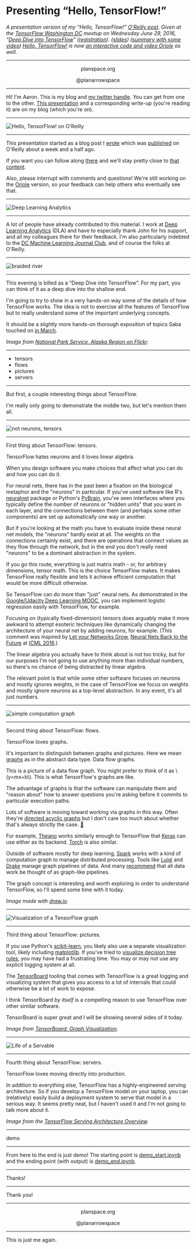 # Presenting “Hello, TensorFlow!”

*A presentation version of my “Hello, TensorFlow!” [O'Reilly post](https://www.oreilly.com/learning/hello-tensorflow). Given at the [TensorFlow Washington DC](http://www.meetup.com/TensorFlow-Washington-DC/) meetup on Wednesday June 29, 2016, “[Deep Dive into TensorFlow](http://www.meetup.com/TensorFlow-Washington-DC/events/231860618/)” ([registration](https://www.eventbrite.com/e/washington-dc-meetup-deep-dive-into-tensorflow-tickets-26035651334)). ([slides](big.html)) ([summary with some video](http://blog.altoros.com/how-tensorflow-can-be-applied-to-wildfire-detection-and-prediction.html)) [Hello, TensorFlow!](https://www.oreilly.com/learning/hello-tensorflow) is now [an interactive code and video Oriole](https://www.safaribooksonline.com/oriole/hello-tensorflow-oriole) as well.*


-----

<center>
planspace.org

@planarrowspace
</center>

-----

Hi! I'm Aaron. This is my blog and [my twitter handle](https://twitter.com/planarrowspace). You can get from one to the other. [This presentation](big.html) and a corresponding write-up (you're reading it) are on my blog (which you're on).


-----

![Hello, TensorFlow! on O'Reilly](img/screenshot.png)

-----

This presentation started as a blog post I [wrote](/20160619-writing_with_oreilly/) which was [published](https://www.oreilly.com/learning/hello-tensorflow) on O'Reilly about a week and a half ago.

If you want you can follow along [there](https://www.oreilly.com/learning/hello-tensorflow) and we'll stay pretty close to [that content](https://www.oreilly.com/learning/hello-tensorflow).

Also, please interrupt with comments and questions! We're still working on the [Oriole](http://www.oreilly.com/oriole/) version, so your feedback can help others who eventually see that.


-----

![Deep Learning Analytics](img/dla.png)

-----

A lot of people have already contributed to this material. I work at [Deep Learning Analytics](http://www.deeplearninganalytics.com/) (DLA) and have to especially thank John for his support, and all my colleagues there for their feedback. I'm also particularly indebted to the [DC Machine Learning Journal Club](http://www.meetup.com/DC-Machine-Learning-Journal-Club/), and of course the folks at O'Reilly.


-----

![braided river](img/braided_river.jpg)

-----

This evening is billed as a “Deep Dive into TensorFlow”. For my part, you can think of it as a deep dive into the shallow end.

I'm going to try to show in a very hands-on way some of the details of how TensorFlow works. The idea is not to exercise all the features of TensorFlow but to really understand some of the important underlying concepts.

It should be a slightly more hands-on thorough exposition of topics Saba touched on [in March](http://blog.altoros.com/videos-from-washington-dc-tensorflow-meetup-march-9-2016.html).

*Image from [National Park Service, Alaska Region on Flickr](https://www.flickr.com/photos/alaskanps/8029733984).*


-----

 * tensors
 * flows
 * pictures
 * servers

-----

But first, a couple interesting things about TensorFlow.

I'm really only going to demonstrate the middle two, but let's mention them all.


-----

![not neurons, tensors](img/not_neurons.png)

-----

First thing about TensorFlow: tensors.

TensorFlow hates neurons and it loves linear algebra.

When you design software you make choices that affect what you can do and how you can do it.

For neural nets, there has in the past been a fixation on the biological metaphor and the "neurons" in particular. If you've used software like R's [neuralnet](https://cran.r-project.org/web/packages/neuralnet/) package or Python's [PyBrain](http://pybrain.org/), you've seen interfaces where you typically define the number of neurons or "hidden units" that you want in each layer, and the connections between them (and perhaps some other components) are set up automatically one way or another.

But if you're looking at the math you have to evaluate inside these neural net models, the "neurons" hardly exist at all. The weights on the connections certainly exist, and there are operations that connect values as they flow through the network, but in the end you don't really need "neurons" to be a dominant abstraction in the system.

If you go this route, everything is just matrix math - or, for arbitrary dimensions, tensor math. This is the choice TensorFlow makes. It makes TensorFlow really flexible and lets it achieve efficient computation that would be more difficult otherwise.

So TensorFlow can do more than "just" neural nets. As demonstrated in the [Google/Udacity Deep Learning MOOC](https://www.udacity.com/course/deep-learning--ud730), you can implement logistic regression easily with TensorFlow, for example.

Focusing on (typically fixed-dimension) tensors does arguably make it more awkward to attempt esoteric techniques like dynamically changing the architecture of your neural net by adding neurons, for example. (This comment was inspired by [Let your Networks Grow](https://drive.google.com/file/d/0Bxf-khCt_eknWEF6aFJ1ZU4yQ00/view), [Neural Nets Back to the Future](https://sites.google.com/site/nnb2tf/) at [ICML 2016](http://icml.cc/2016/).)

The linear algebra you actually have to think about is not too tricky, but for our purposes I'm not going to use anything more than individual numbers, so there's no chance of being distracted by linear algebra.

The relevant point is that while some other software focuses on neurons and mostly ignores weights, in the case of TensorFlow we focus on weights and mostly ignore neurons as a top-level abstraction. In any event, it's all just numbers.


-----

![simple computation graph](img/math_graph.png)

-----

Second thing about TensorFlow: flows.

TensorFlow loves graphs.

It's important to distinguish between graphs and pictures. Here we mean [graphs](https://en.wikipedia.org/wiki/Graph_(abstract_data_type)) as in the abstract data type. Data flow graphs.

This is a picture of a data flow graph. You might prefer to think of it as \\(y=mx+b\\). This is what TensorFlow's graphs are like.

The advantage of graphs is that the software can manipulate them and "reason about" how to answer questions you're asking before it commits to particular execution paths.

Lots of software is moving toward working via graphs in this way. Often they're [directed acyclic graphs](https://en.wikipedia.org/wiki/Directed_acyclic_graph) but I don't care too much about whether that's always strictly the case. [🥚](https://twitter.com/planarrowspace/status/569963882900561921)

For example, [Theano](http://deeplearning.net/software/theano/) works similarly enough to TensorFlow that [Keras](http://keras.io/) can use either as its backend. [Torch](http://torch.ch/) is also similar.

Outside of software mostly for deep learning, [Spark](http://spark.apache.org/) works with a kind of computation graph to manage distributed processing. Tools like [Luigi](https://github.com/spotify/luigi) and [Drake](https://github.com/Factual/drake) manage graph pipelines of data. And many [recommend](http://drivendata.github.io/cookiecutter-data-science/) that all data work be thought of as graph-like pipelines.

The graph concept is interesting and worth exploring in order to understand TensorFlow, so I'll spend some time with it today.

*Image made with [draw.io](https://draw.io/).*


-----

![Visualization of a TensorFlow graph](img/graph_vis_animation.gif)

-----

Third thing about TensorFlow: pictures.

If you use Python's [scikit-learn](http://scikit-learn.org/), you likely also use a separate visualization tool, likely including [matplotlib](http://matplotlib.org/). If you've tried to [visualize decision tree rules](/20151129-see_sklearn_trees_with_d3/), you may have had a frustrating time. You may or may not use any explicit logging system at all.

The [TensorBoard](https://github.com/tensorflow/tensorflow/blob/master/tensorflow/tensorboard/README.md) tooling that comes with TensorFlow is a great logging and visualizing system that gives you access to a lot of internals that could otherwise be a lot of work to expose.

I think TensorBoard _by itself_ is a compelling reason to use TensorFlow over other similar software.

TensorBoard is super great and I will be showing several sides of it today.

*Image from [TensorBoard: Graph Visualization](https://www.tensorflow.org/versions/r0.8/how_tos/graph_viz/index.html).*


-----

![Life of a Servable](img/serving_architecture.svg)

-----

Fourth thing about TensorFlow: servers.

TensorFlow loves moving directly into production.

In addition to everything else, TensorFlow has a highly-engineered serving architecture. So if you develop a TensorFlow model on your laptop, you can (relatively) easily build a deployment system to serve that model in a serious way. It seems pretty neat, but I haven't used it and I'm not going to talk more about it.

*Image from the [TensorFlow Serving Architecture Overview](https://tensorflow.github.io/serving/architecture_overview).*


-----

demo

-----

From here to the end is just demo! The starting point is [demo_start.ipynb](https://github.com/ajschumacher/ajschumacher.github.io/blob/master/20160629-presenting_hello_tensorflow/demo_begin.ipynb) and the ending point (with output) is [demo_end.ipynb](https://github.com/ajschumacher/ajschumacher.github.io/blob/master/20160629-presenting_hello_tensorflow/demo_end.ipynb).


-----

Thanks!

-----

Thank you!


-----

<center>
planspace.org

@planarrowspace
</center>

-----

This is just me again.
